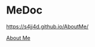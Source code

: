 # MeDoc
https://s4jj4d.github.io/AboutMe/

[About Me]([https://link-url-here.org](https://s4jj4d.github.io/AboutMe/))
